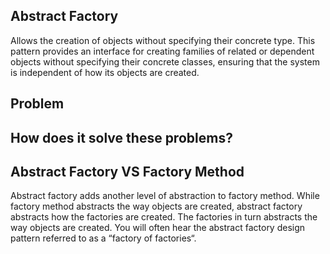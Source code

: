 ## Abstract Factory
Allows the creation of objects without specifying their concrete type. This pattern provides an interface for 
creating families of related or dependent objects without specifying their concrete classes, ensuring that the system is independent of how its objects are created.

## Problem

## How does it solve these problems?

## Abstract Factory VS Factory Method
Abstract factory adds another level of abstraction to factory method. While factory method abstracts the way objects are created, 
abstract factory abstracts how the factories are created. The factories in turn abstracts the way objects are created. 
You will often hear the abstract factory design pattern referred to as a “factory of factories“.